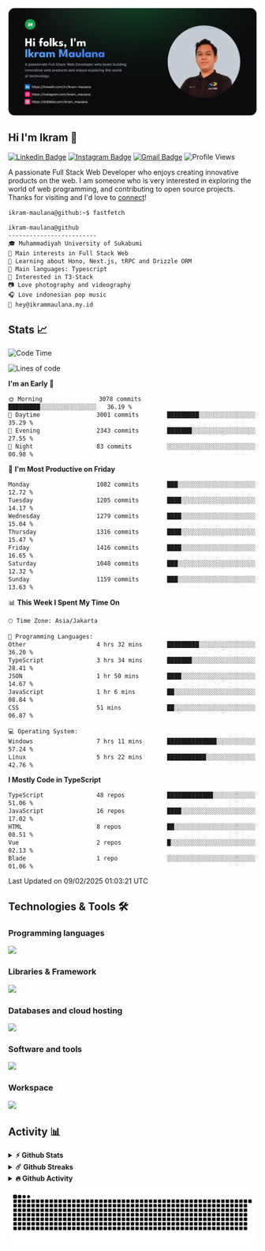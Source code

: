 ![IkramBanner](ikrambanner.png)

## Hi I'm Ikram 👋

[![Linkedin Badge](https://img.shields.io/badge/-ikram--maulana-blue?style=flat&logo=Linkedin&logoColor=white&link=https://links.ikrammaulana.my.id/s/linkedin)](https://links.ikrammaulana.my.id/s/linkedin)
[![Instagram Badge](https://img.shields.io/badge/-@ikram__maulana-purple?style=flat&logo=instagram&logoColor=white&link=https://links.ikrammaulana.my.id/s/instagram)](https://links.ikrammaulana.my.id/s/instagram)
[![Gmail Badge](https://img.shields.io/badge/-ikrammaulana-c14438?style=flat&logo=Gmail&logoColor=white&link=https://links.ikrammaulana.my.id/s/email)](mailto:hey@ikram.is-a.dev)
![Profile Views](https://komarev.com/ghpvc/?username=Ikram-Maulana)

A passionate Full Stack Web Developer who enjoys creating innovative products on the web. I am someone who is very interested in exploring the world of web programming, and contributing to open source projects. Thanks for visiting and I'd love to [connect](https://links.ikrammaulana.my.id/s/linkedin)!

```console
ikram-maulana@github:~$ fastfetch
```

```console
ikram-maulana@github
-------------------------
🎓 Muhammadiyah University of Sukabumi
🔎 Main interests in Full Stack Web
🌱 Learning about Hono, Next.js, tRPC and Drizzle ORM
🌟 Main languages: Typescript
🚩 Interested in T3-Stack
📷 Love photography and videography
🎧 Love indonesian pop music
📧 hey@ikrammaulana.my.id
```

## Stats 📈

<!--START_SECTION:waka-->
![Code Time](http://img.shields.io/badge/Code%20Time-2%2C369%20hrs%2027%20mins-blue)

![Lines of code](https://img.shields.io/badge/From%20Hello%20World%20I%27ve%20Written-13.3%20million%20lines%20of%20code-blue)

**I'm an Early 🐤** 

```text
🌞 Morning                3078 commits        █████████░░░░░░░░░░░░░░░░   36.19 % 
🌆 Daytime                3001 commits        █████████░░░░░░░░░░░░░░░░   35.29 % 
🌃 Evening                2343 commits        ███████░░░░░░░░░░░░░░░░░░   27.55 % 
🌙 Night                  83 commits          ░░░░░░░░░░░░░░░░░░░░░░░░░   00.98 % 
```
📅 **I'm Most Productive on Friday** 

```text
Monday                   1082 commits        ███░░░░░░░░░░░░░░░░░░░░░░   12.72 % 
Tuesday                  1205 commits        ████░░░░░░░░░░░░░░░░░░░░░   14.17 % 
Wednesday                1279 commits        ████░░░░░░░░░░░░░░░░░░░░░   15.04 % 
Thursday                 1316 commits        ████░░░░░░░░░░░░░░░░░░░░░   15.47 % 
Friday                   1416 commits        ████░░░░░░░░░░░░░░░░░░░░░   16.65 % 
Saturday                 1048 commits        ███░░░░░░░░░░░░░░░░░░░░░░   12.32 % 
Sunday                   1159 commits        ███░░░░░░░░░░░░░░░░░░░░░░   13.63 % 
```


📊 **This Week I Spent My Time On** 

```text
🕑︎ Time Zone: Asia/Jakarta

💬 Programming Languages: 
Other                    4 hrs 32 mins       █████████░░░░░░░░░░░░░░░░   36.20 % 
TypeScript               3 hrs 34 mins       ███████░░░░░░░░░░░░░░░░░░   28.41 % 
JSON                     1 hr 50 mins        ████░░░░░░░░░░░░░░░░░░░░░   14.67 % 
JavaScript               1 hr 6 mins         ██░░░░░░░░░░░░░░░░░░░░░░░   08.84 % 
CSS                      51 mins             ██░░░░░░░░░░░░░░░░░░░░░░░   06.87 % 

💻 Operating System: 
Windows                  7 hrs 11 mins       ██████████████░░░░░░░░░░░   57.24 % 
Linux                    5 hrs 22 mins       ███████████░░░░░░░░░░░░░░   42.76 % 
```

**I Mostly Code in TypeScript** 

```text
TypeScript               48 repos            █████████████░░░░░░░░░░░░   51.06 % 
JavaScript               16 repos            ████░░░░░░░░░░░░░░░░░░░░░   17.02 % 
HTML                     8 repos             ██░░░░░░░░░░░░░░░░░░░░░░░   08.51 % 
Vue                      2 repos             █░░░░░░░░░░░░░░░░░░░░░░░░   02.13 % 
Blade                    1 repo              ░░░░░░░░░░░░░░░░░░░░░░░░░   01.06 % 
```




 Last Updated on 09/02/2025 01:03:21 UTC
<!--END_SECTION:waka-->

## Technologies & Tools 🛠️

### Programming languages

<a href="https://skillicons.dev">
<img src="https://skillicons.dev/icons?i=html,css,sass,js,ts,php,py" />
</a>

### Libraries & Framework

<a href="https://skillicons.dev">
<img src="https://skillicons.dev/icons?i=react,vue,next,laravel,express,tailwind,bootstrap">
</a>

### Databases and cloud hosting

<a href="https://skillicons.dev">
<img src="https://skillicons.dev/icons?i=sqlite,mysql,postgresql,redis,vercel,cloudflare" />
</a>

### Software and tools

<a href="https://skillicons.dev">
<img src="https://skillicons.dev/icons?i=github,vscode,postman,figma&perline=11" />
</a>

### Workspace

<a href="https://skillicons.dev">
<img src="https://skillicons.dev/icons?i=apple,ubuntu,windows&perline=11" />
</a>

## Activity 📊

<details>
  <summary><b>⚡ Github Stats</b></summary>

  <br />
  <img height="180em" src="https://github-readme-stats-eight-theta.vercel.app/api?username=ikram-maulana&show_icons=true&hide_border=true&&count_private=true&include_all_commits=true" />
  <img height="180em" src="https://github-readme-stats-eight-theta.vercel.app/api/top-langs/?username=ikram-maulana&show_icons=true&hide_border=true&layout=compact&langs_count=8"/>
</details>

<details>
  <summary><b>☄️ Github Streaks</b></summary>

  <br />
  <img height="180em" src="https://github-readme-streak-stats.herokuapp.com/?user=ikram-maulana&hide_border=true" />
</details>

<details>
  <summary><b>🔥 Github Activity</b></summary>

  <br />
  <img height="180em" src="https://github-readme-activity-graph.vercel.app/graph?username=ikram-maulana&theme=github-light" />
</details>

![snake gif](https://github.com/ikram-maulana/ikram-maulana/blob/output/github-snake.svg)
